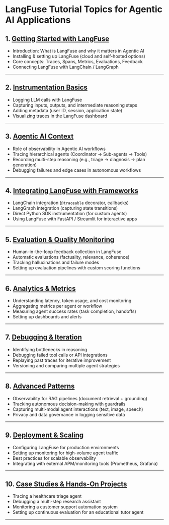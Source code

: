 # **LangFuse Tutorial Topics for Agentic AI Applications**

## 1. [**Getting Started with LangFuse**](https://github.com/fromsantanu/LLM-Based-Agentic-Systems/blob/main/LangFuse/p01.md.md)

* Introduction: What is LangFuse and why it matters in Agentic AI
* Installing & setting up LangFuse (cloud and self-hosted options)
* Core concepts: Traces, Spans, Metrics, Evaluations, Feedback
* Connecting LangFuse with LangChain / LangGraph

---

## 2. [**Instrumentation Basics**](https://github.com/fromsantanu/LLM-Based-Agentic-Systems/blob/main/LangFuse/p02.md.md)

* Logging LLM calls with LangFuse
* Capturing inputs, outputs, and intermediate reasoning steps
* Adding metadata (user ID, session, application state)
* Visualizing traces in the LangFuse dashboard

---

## 3. [**Agentic AI Context**](https://github.com/fromsantanu/LLM-Based-Agentic-Systems/blob/main/LangFuse/p03.md.md)

* Role of observability in Agentic AI workflows
* Tracing hierarchical agents (Coordinator → Sub-agents → Tools)
* Recording multi-step reasoning (e.g., triage → diagnosis → plan generation)
* Debugging failures and edge cases in autonomous workflows

---

## 4. [**Integrating LangFuse with Frameworks**](https://github.com/fromsantanu/LLM-Based-Agentic-Systems/blob/main/LangFuse/p04.md.md)

* LangChain integration (`@traceable` decorator, callbacks)
* LangGraph integration (capturing state transitions)
* Direct Python SDK instrumentation (for custom agents)
* Using LangFuse with FastAPI / Streamlit for interactive apps

---

## 5. [**Evaluation & Quality Monitoring**](https://github.com/fromsantanu/LLM-Based-Agentic-Systems/blob/main/LangFuse/p05.md.md)

* Human-in-the-loop feedback collection in LangFuse
* Automatic evaluations (factuality, relevance, coherence)
* Tracking hallucinations and failure modes
* Setting up evaluation pipelines with custom scoring functions

---

## 6. [**Analytics & Metrics**](https://github.com/fromsantanu/LLM-Based-Agentic-Systems/blob/main/LangFuse/p06.md.md)

* Understanding latency, token usage, and cost monitoring
* Aggregating metrics per agent or workflow
* Measuring agent success rates (task completion, handoffs)
* Setting up dashboards and alerts

---

## 7. [**Debugging & Iteration**](https://github.com/fromsantanu/LLM-Based-Agentic-Systems/blob/main/LangFuse/p07.md.md)

* Identifying bottlenecks in reasoning
* Debugging failed tool calls or API integrations
* Replaying past traces for iterative improvement
* Versioning and comparing multiple agent strategies

---

## 8. [**Advanced Patterns**](https://github.com/fromsantanu/LLM-Based-Agentic-Systems/blob/main/LangFuse/p08.md.md)

* Observability for RAG pipelines (document retrieval + grounding)
* Tracking autonomous decision-making with guardrails
* Capturing multi-modal agent interactions (text, image, speech)
* Privacy and data governance in logging sensitive data

---

## 9. [**Deployment & Scaling**](https://github.com/fromsantanu/LLM-Based-Agentic-Systems/blob/main/LangFuse/p09.md.md)

* Configuring LangFuse for production environments
* Setting up monitoring for high-volume agent traffic
* Best practices for scalable observability
* Integrating with external APM/monitoring tools (Prometheus, Grafana)

---

## 10. [**Case Studies & Hands-On Projects**](https://github.com/fromsantanu/LLM-Based-Agentic-Systems/blob/main/LangFuse/p10.md.md)

* Tracing a healthcare triage agent
* Debugging a multi-step research assistant
* Monitoring a customer support automation system
* Setting up continuous evaluation for an educational tutor agent

---


